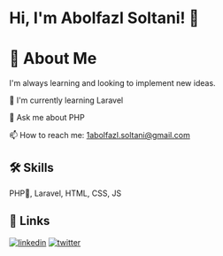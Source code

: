 
# Hi, I'm Abolfazl Soltani! 👋


# 🚀 About Me
I'm always learning and looking to implement new ideas.


🧠 I'm currently learning Laravel

💬 Ask me about PHP

📫 How to reach me: 1abolfazl.soltani@gmail.com


## 🛠 Skills
PHP🐘, Laravel, HTML, CSS, JS


## 🔗 Links
[![linkedin](https://img.shields.io/badge/linkedin-0A66C2?style=for-the-badge&logo=linkedin&logoColor=white)](https://www.linkedin.com/in/abolfazlsoltani)
[![twitter](https://img.shields.io/badge/twitter-1DA1F2?style=for-the-badge&logo=twitter&logoColor=white)](https://twitter.com/amoo_soli)

